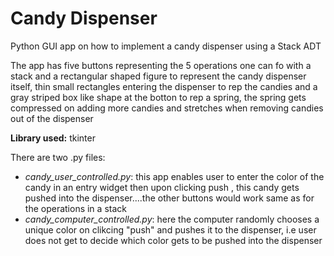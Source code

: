 # Candy Dispenser
Python GUI app on how to implement  a candy dispenser using a Stack ADT

The app has five buttons representing the 5 operations one can fo with a stack
and a rectangular shaped figure to represent the candy dispenser itself, thin small rectangles entering the dispenser to rep the candies and a gray striped box like shape at the botton to rep a spring, the spring gets compressed on adding more candies and stretches when removing candies out of the dispenser

**Library used:** tkinter

There are two .py files:
- *candy_user_controlled.py*: this app enables user to enter the color of the candy in an entry widget then upon clicking push , this candy gets pushed into the dispenser....the other buttons would work same as for the operations in a stack
- *candy_computer_controlled.py*: here the computer randomly chooses a unique color on clikcing "push" and pushes it to the dispenser, i.e user does not get to decide which color gets to be pushed into the dispenser

